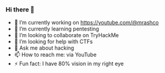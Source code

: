 ### Hi there 👋

- 🔭 I’m currently working on https://youtube.com/@mrashco
- 🌱 I’m currently learning pentesting
- 👯 I’m looking to collaborate on TryHackMe
- 🤔 I’m looking for help with CTFs
- 💬 Ask me about hacking
- 📫 How to reach me: via YouTube
- ⚡ Fun fact: I have 80% vision in my right eye
